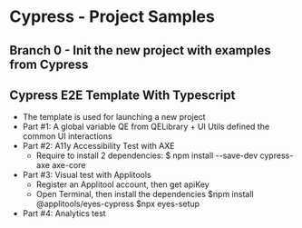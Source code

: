 # Cypress - Project Samples

## Branch 0 -  Init the new project with examples from Cypress

## Cypress E2E Template With Typescript 
 - The template is used for launching a new project 
 - Part #1: A global variable QE from QELibrary + UI Utils defined the common UI interactions
 - Part #2: A11y Accessibility Test with AXE
   + Require to install 2 dependencies: $ npm install --save-dev cypress-axe axe-core
 - Part #3: Visual test with Applitools
   + Register an Applitool account, then get apiKey
   + Open Terminal, then install the dependencies
      $npm install @applitools/eyes-cypress
      $npx eyes-setup
 - Part #4: Analytics test